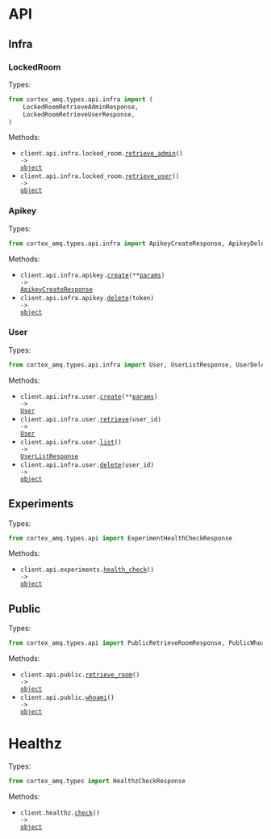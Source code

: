 # API

## Infra

### LockedRoom

Types:

```python
from cortex_amq.types.api.infra import (
    LockedRoomRetrieveAdminResponse,
    LockedRoomRetrieveUserResponse,
)
```

Methods:

- <code title="get /api/infra/locked-room/admin">client.api.infra.locked_room.<a href="./src/cortex_amq/resources/api/infra/locked_room.py">retrieve_admin</a>() -> <a href="./src/cortex_amq/types/api/infra/locked_room_retrieve_admin_response.py">object</a></code>
- <code title="get /api/infra/locked-room/user">client.api.infra.locked_room.<a href="./src/cortex_amq/resources/api/infra/locked_room.py">retrieve_user</a>() -> <a href="./src/cortex_amq/types/api/infra/locked_room_retrieve_user_response.py">object</a></code>

### Apikey

Types:

```python
from cortex_amq.types.api.infra import ApikeyCreateResponse, ApikeyDeleteResponse
```

Methods:

- <code title="post /api/infra/apikey">client.api.infra.apikey.<a href="./src/cortex_amq/resources/api/infra/apikey.py">create</a>(\*\*<a href="src/cortex_amq/types/api/infra/apikey_create_params.py">params</a>) -> <a href="./src/cortex_amq/types/api/infra/apikey_create_response.py">ApikeyCreateResponse</a></code>
- <code title="delete /api/infra/apikey/{token}">client.api.infra.apikey.<a href="./src/cortex_amq/resources/api/infra/apikey.py">delete</a>(token) -> <a href="./src/cortex_amq/types/api/infra/apikey_delete_response.py">object</a></code>

### User

Types:

```python
from cortex_amq.types.api.infra import User, UserListResponse, UserDeleteResponse
```

Methods:

- <code title="post /api/infra/user">client.api.infra.user.<a href="./src/cortex_amq/resources/api/infra/user.py">create</a>(\*\*<a href="src/cortex_amq/types/api/infra/user_create_params.py">params</a>) -> <a href="./src/cortex_amq/types/api/infra/user.py">User</a></code>
- <code title="get /api/infra/user/{user_id}">client.api.infra.user.<a href="./src/cortex_amq/resources/api/infra/user.py">retrieve</a>(user_id) -> <a href="./src/cortex_amq/types/api/infra/user.py">User</a></code>
- <code title="get /api/infra/user">client.api.infra.user.<a href="./src/cortex_amq/resources/api/infra/user.py">list</a>() -> <a href="./src/cortex_amq/types/api/infra/user_list_response.py">UserListResponse</a></code>
- <code title="delete /api/infra/user/{user_id}">client.api.infra.user.<a href="./src/cortex_amq/resources/api/infra/user.py">delete</a>(user_id) -> <a href="./src/cortex_amq/types/api/infra/user_delete_response.py">object</a></code>

## Experiments

Types:

```python
from cortex_amq.types.api import ExperimentHealthCheckResponse
```

Methods:

- <code title="get /api/experiments/health">client.api.experiments.<a href="./src/cortex_amq/resources/api/experiments.py">health_check</a>() -> <a href="./src/cortex_amq/types/api/experiment_health_check_response.py">object</a></code>

## Public

Types:

```python
from cortex_amq.types.api import PublicRetrieveRoomResponse, PublicWhoamiResponse
```

Methods:

- <code title="get /api/public/room">client.api.public.<a href="./src/cortex_amq/resources/api/public.py">retrieve_room</a>() -> <a href="./src/cortex_amq/types/api/public_retrieve_room_response.py">object</a></code>
- <code title="get /api/public/whoami">client.api.public.<a href="./src/cortex_amq/resources/api/public.py">whoami</a>() -> <a href="./src/cortex_amq/types/api/public_whoami_response.py">object</a></code>

# Healthz

Types:

```python
from cortex_amq.types import HealthzCheckResponse
```

Methods:

- <code title="get /healthz">client.healthz.<a href="./src/cortex_amq/resources/healthz.py">check</a>() -> <a href="./src/cortex_amq/types/healthz_check_response.py">object</a></code>
